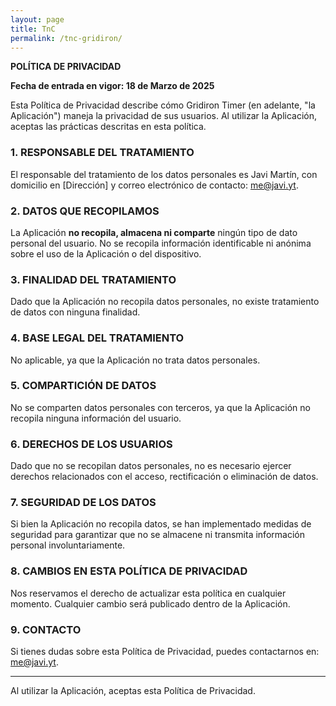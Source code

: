 ```yaml
---
layout: page
title: TnC
permalink: /tnc-gridiron/
---
```


**POLÍTICA DE PRIVACIDAD**  

**Fecha de entrada en vigor: 18 de Marzo de 2025**  

Esta Política de Privacidad describe cómo Gridiron Timer (en adelante, "la Aplicación") maneja la privacidad de sus usuarios. Al utilizar la Aplicación, aceptas las prácticas descritas en esta política.

### 1. **RESPONSABLE DEL TRATAMIENTO**  
El responsable del tratamiento de los datos personales es Javi Martín, con domicilio en [Dirección] y correo electrónico de contacto: me@javi.yt.

### 2. **DATOS QUE RECOPILAMOS**  
La Aplicación **no recopila, almacena ni comparte** ningún tipo de dato personal del usuario. No se recopila información identificable ni anónima sobre el uso de la Aplicación o del dispositivo.

### 3. **FINALIDAD DEL TRATAMIENTO**  
Dado que la Aplicación no recopila datos personales, no existe tratamiento de datos con ninguna finalidad.

### 4. **BASE LEGAL DEL TRATAMIENTO**  
No aplicable, ya que la Aplicación no trata datos personales.

### 5. **COMPARTICIÓN DE DATOS**  
No se comparten datos personales con terceros, ya que la Aplicación no recopila ninguna información del usuario.

### 6. **DERECHOS DE LOS USUARIOS**  
Dado que no se recopilan datos personales, no es necesario ejercer derechos relacionados con el acceso, rectificación o eliminación de datos.

### 7. **SEGURIDAD DE LOS DATOS**  
Si bien la Aplicación no recopila datos, se han implementado medidas de seguridad para garantizar que no se almacene ni transmita información personal involuntariamente.

### 8. **CAMBIOS EN ESTA POLÍTICA DE PRIVACIDAD**  
Nos reservamos el derecho de actualizar esta política en cualquier momento. Cualquier cambio será publicado dentro de la Aplicación.

### 9. **CONTACTO**  
Si tienes dudas sobre esta Política de Privacidad, puedes contactarnos en: me@javi.yt.

---

Al utilizar la Aplicación, aceptas esta Política de Privacidad.

